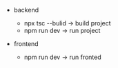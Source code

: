 - backend

  - npx tsc --bulid -> build project
  - npm run dev -> run project

- frontend
  - npm run dev -> run fronted
